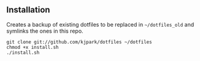 ## Installation
Creates a backup of existing dotfiles to be replaced in `~/dotfiles_old` and symlinks the ones in this repo.
```shell
git clone git://github.com/kjpark/dotfiles ~/dotfiles
chmod +x install.sh
./install.sh
```